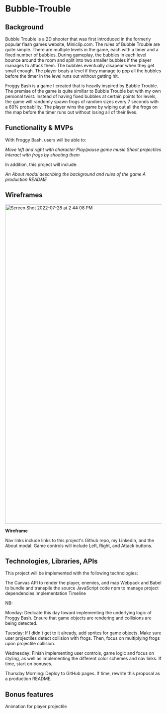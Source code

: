 # Bubble-Trouble

## **Background**
Bubble Trouble is a 2D shooter that was first introduced in the formerly popular flash games website, Miniclip.com. 
The rules of Bubble Trouble are quite simple. There are multiple levels in the game, each with a timer and a fixed number
of bubbles. During gameplay, the bubbles in each level bounce around the room and split into two smaller bubbles if 
the player manages to attack them. The bubbles eventually disapear when they get small enough. The player beats a level if 
they manage to pop all the bubbles before the timer in the level runs out without getting hit. 


Froggy Bash is a game I created that is heavily inspired by Bubble Trouble. The premise of the game is quite similiar to 
Bubble Trouble but with my own personal twist. Instead of having fixed bubbles at certain points for levels, the game 
will randomly spawn frogs of random sizes every 7 seconds with a 60% probability. The player wins the game by wiping 
out all the frogs on the map before the timer runs out without losing all of their lives. 


## **Functionality & MVPs**
With Froggy Bash, users will be able to:

*Move left and right with character*
*Play/pause game music*
*Shoot projectiles*
*Interact with frogs by shooting them*

In addition, this project will include:

*An About modal describing the background and rules of the game*
*A production README*

## **Wireframes**
<img width="1025" alt="Screen Shot 2022-07-28 at 2 44 08 PM" src="https://user-images.githubusercontent.com/101607500/181614529-c344f6c4-ad7d-45d1-8d3d-0e8dccb51387.png">

**Wireframe**

Nav links include links to this project's Github repo, my LinkedIn, and the About modal.
Game controls will include Left, Right, and Attack buttons.

## **Technologies, Libraries, APIs**
This project will be implemented with the following technologies:

The Canvas API to render the player, enemies, and map 
Webpack and Babel to bundle and transpile the source JavaScript code
npm to manage project dependencies
Implementation Timeline

NB:

Monday: Dedicate this day toward implementing the underlying logic of Froggy Bash. Ensure that game objects are rendering and collisions are being detected. 

Tuesday: If I didn't get to it already, add sprites for game objects. Make sure user projectiles detect collision with frogs. Then, focus on multiplying frogs upon projectile collision.

Wednesday: Finish implementing user controls, game logic and focus on styling, as well as implementing the different color schemes and nav links. If time, start on bonuses.

Thursday Morning: Deploy to GitHub pages. If time, rewrite this proposal as a production README.

## **Bonus features**
Animation for player projectile 
